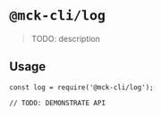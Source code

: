 # `@mck-cli/log`

> TODO: description

## Usage

```
const log = require('@mck-cli/log');

// TODO: DEMONSTRATE API
```
